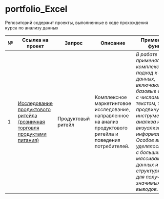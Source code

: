 # portfolio_Excel
Репозиторий содержит проекты, выполненные в ходе прохождения курса по анализу данных

№ | Ссылка на проект | Запрос | Описание | Применяемые функции | Работа проекта 
---|---|---|---|---|---
| 1  | [ Исследование продуктового ритейла (розничная торговля продуктами питания)](https://github.com/YulianaOs/portfolio_Excel/tree/aa7e60997355907d63a057f8ed741d180d77f708/%D0%94%D0%B0%D1%88%D0%B1%D0%BE%D1%80%D0%B4) |  Продуктовый ритейл | Комплексное маркетинговое исследование, направленное на анализ продуктового ритейла и поведения потребителей. | *В работе применялся комплексный подход к анализу данных, включающий как базовые операции с числами и текстом, так и продвинутые инструменты для анализа и визуализации информации. Особое внимание уделялось работе с большими массивами данных и их структурированию для получения значимых выводов.* | [Дашборд_Excel](https://docs.google.com/spreadsheets/d/1BGRELKcxPPt7Y4NpRK8CpMfPH6FBw32d/edit?usp=sharing&ouid=113946144725319018661&rtpof=true&sd=true) |
